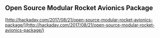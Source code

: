 ## Open Source Modular Rocket Avionics Package
  
  [http://hackaday.com/2017/08/21/open-source-modular-rocket-avionics-package/](http://hackaday.com/2017/08/21/open-source-modular-rocket-avionics-package/)